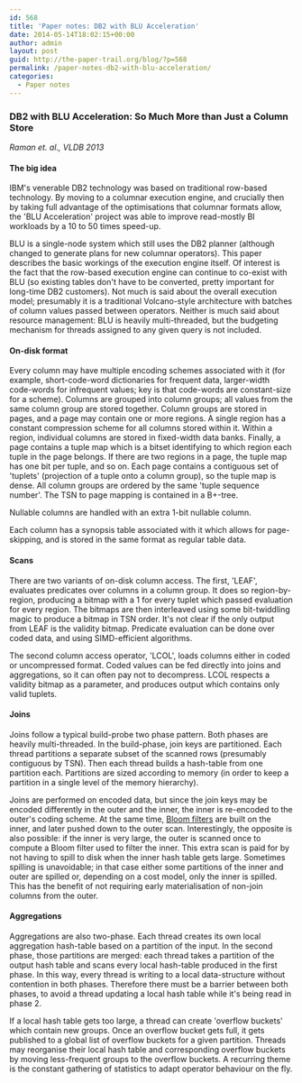 ```yaml
---
id: 568
title: 'Paper notes: DB2 with BLU Acceleration'
date: 2014-05-14T18:02:15+00:00
author: admin
layout: post
guid: http://the-paper-trail.org/blog/?p=568
permalink: /paper-notes-db2-with-blu-acceleration/
categories:
  - Paper notes
---
```


### DB2 with BLU Acceleration: So Much More than Just a Column Store

  _Raman et. al., VLDB 2013_

#### The big idea

IBM's venerable DB2 technology was based on traditional row-based technology. By moving to a columnar execution engine, and crucially then by taking full advantage of the optimisations that columnar formats allow, the 'BLU Acceleration' project was able to improve read-mostly BI workloads by a 10 to 50 times speed-up. <!--more-->

BLU is a single-node system which still uses the DB2 planner (although changed to generate plans for new columnar operators). This paper describes the basic workings of the execution engine itself. Of interest is the fact that the row-based execution engine can continue to co-exist with BLU (so existing tables don't have to be converted, pretty important for long-time DB2 customers). Not much is said about the overall execution model; presumably it is a traditional Volcano-style architecture with batches of column values passed between operators. Neither is much said about resource management: BLU is heavily multi-threaded, but the budgeting mechanism for threads assigned to any given query is not included.

#### On-disk format

Every column may have multiple encoding schemes associated with it (for example, short-code-word dictionaries for frequent data, larger-width code-words for infrequent values; key is that code-words are constant-size for a scheme). Columns are grouped into column groups; all values from the same column group are stored together. Column groups are stored in pages, and a page may contain one or more regions. A single region has a constant compression scheme for all columns stored within it. Within a region, individual columns are stored in fixed-width data banks. Finally, a page contains a tuple map which is a bitset identifying to which region each tuple in the page belongs. If there are two regions in a page, the tuple map has one bit per tuple, and so on. Each page contains a contiguous set of 'tuplets' (projection of a tuple onto a column group), so the tuple map is dense. All column groups are ordered by the same 'tuple sequence number'. The TSN to page mapping is contained in a B+-tree.

Nullable columns are handled with an extra 1-bit nullable column.

Each column has a synopsis table associated with it which allows for page-skipping, and is stored in the same format as regular table data.

#### Scans

There are two variants of on-disk column access. The first, 'LEAF', evaluates predicates over columns in a column group. It does so region-by-region, producing a bitmap with a 1 for every tuplet which passed evaluation for every region. The bitmaps are then interleaved using some bit-twiddling magic to produce a bitmap in TSN order. It's not clear if the only output from LEAF is the validity bitmap. Predicate evaluation can be done over coded data, and using SIMD-efficient algorithms.

The second column access operator, 'LCOL', loads columns either in coded or uncompressed format. Coded values can be fed directly into joins and aggregations, so it can often pay not to decompress. LCOL respects a validity bitmap as a parameter, and produces output which contains only valid tuplets.

#### Joins

Joins follow a typical build-probe two phase pattern. Both phases are heavily multi-threaded. In the build-phase, join keys are partitioned. Each thread partitions a separate subset of the scanned rows (presumably contiguous by TSN). Then each thread builds a hash-table from one partition each. Partitions are sized according to memory (in order to keep a partition in a single level of the memory hierarchy).

Joins are performed on encoded data, but since the join keys may be encoded differently in the outer and the inner, the inner is re-encoded to the outer's coding scheme. At the same time, [Bloom filters](http://en.wikipedia.org/wiki/Bloom_filter) are built on the inner, and later pushed down to the outer scan. Interestingly, the opposite is also possible: if the inner is very large, the outer is scanned once to compute a Bloom filter used to filter the inner. This extra scan is paid for by not having to spill to disk when the inner hash table gets large. Sometimes spilling is unavoidable; in that case either some partitions of the inner and outer are spilled or, depending on a cost model, only the inner is spilled. This has the benefit of not requiring early materialisation of non-join columns from the outer.

#### Aggregations

Aggregations are also two-phase. Each thread creates its own local aggregation hash-table based on a partition of the input. In the second phase, those partitions are merged: each thread takes a partition of the output hash table and scans every local hash-table produced in the first phase. In this way, every thread is writing to a local data-structure without contention in both phases. Therefore there must be a barrier between both phases, to avoid a thread updating a local hash table while it's being read in phase 2.

If a local hash table gets too large, a thread can create 'overflow buckets' which contain new groups. Once an overflow bucket gets full, it gets published to a global list of overflow buckets for a given partition. Threads may reorganise their local hash table and corresponding overflow buckets by moving less-frequent groups to the overflow buckets. A recurring theme is the constant gathering of statistics to adapt operator behaviour on the fly.
